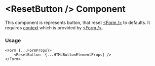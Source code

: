 # <ResetButton \/> Component
This component is represents button, that reset [<Form \/>](./Form.md) to defaults.
It requires [context](../src/Form/FormContext.ts) which is provided by [<Form \/>](./Form.md).

### Usage

```tsx
<Form {...FormProps}>
    <ResetButton  {...HTMLButtonElementProps} />
</Form>
```

